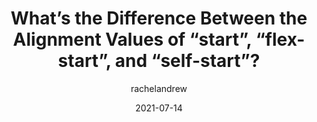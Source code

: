 ---
author: rachelandrew
date: 2021-07-14
layout: post.njk
tags:
  - css
target_url: https://csslayout.news/whats-the-difference-between-the-alignment-values-of-start-flex-start-and-self-start/
title: What’s the Difference Between the Alignment Values of “start”, “flex-start”, and “self-start”?
---